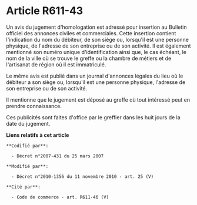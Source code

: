 # Article R611-43

Un avis du jugement d'homologation est adressé pour insertion au Bulletin officiel des annonces civiles et commerciales.
Cette insertion contient l'indication du nom du débiteur, de son siège ou, lorsqu'il est une personne physique, de l'adresse
de son entreprise ou de son activité. Il est également mentionné son numéro unique d'identification ainsi que, le cas
échéant, le nom de la ville où se trouve le greffe ou la       chambre de métiers et de l'artisanat de région  où il est
immatriculé. 

Le même avis est publié dans un journal d'annonces légales du lieu où le débiteur a son siège ou, lorsqu'il est une personne
physique, l'adresse de son entreprise ou de son activité. 

Il mentionne que le jugement est déposé au greffe où tout intéressé peut en prendre connaissance. 

Ces publicités sont faites d'office par le greffier dans les huit jours de la date du jugement.

**Liens relatifs à cet article**

	**Codifié par**:

	  - Décret n°2007-431 du 25 mars 2007

	**Modifié par**:

	  - Décret n°2010-1356 du 11 novembre 2010 - art. 25 (V)

	**Cité par**:

	  - Code de commerce - art. R611-46 (V)
